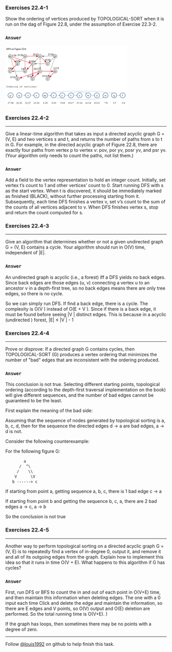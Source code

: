 ### Exercises 22.4-1
Show the ordering of vertices produced by TOPOLOGICAL-SORT when it is run on the dag
of Figure 22.8, under the assumption of Exercise 22.3-2.


### `Answer`
![](./repo/s4/1.png)

### Exercises 22.4-2
***
Give a linear-time algorithm that takes as input a directed acyclic graph G = (V, E) and two vertices s and t, and returns the number of paths from s to t in G. For example, in the directed acyclic graph of Figure 22.8, there are exactly four paths from vertex p to vertex v: pov, por yv, posr yv, and psr yv. (Your algorithm only needs to count the paths, not list them.)

### `Answer`
Add a field to the vertex representation to hold an integer count. Initially, set vertex t’s count to 1 and other vertices’ count to 0. Start running DFS with s as the start vertex. When t is discovered, it should be immediately marked as finished (BLACK), without further processing starting from it. Subsequently, each time DFS finishes a vertex v, set v’s count to the sum of the counts of all vertices adjacent to v. When DFS finishes vertex s, stop and return the count computed for s.

### Exercises 22.4-3
***
Give an algorithm that determines whether or not a given undirected graph G = (V, E)
contains a cycle. Your algorithm should run in O(V) time, independent of |E|.


### `Answer`
An undirected graph is acyclic (i.e., a forest) iff a DFS yields no back edges.
Since back edges are those edges (u, v) connecting a vertex u to an ancestor
v in a depth-first tree, so no back edges means there are only tree edges, so
there is no cycle.

So we can simply run DFS. If find a back edge, there is a cycle. The complexity
is O(V ) instead of O(E + V ). Since if there is a back edge, it must
be found before seeing |V | distinct edges. This is because in a acyclic (undirected
) forest, |E| ≤ |V | - 1

### Exercises 22.4-4
***
Prove or disprove: If a directed graph G contains cycles, then TOPOLOGICAL-SORT (G) produces a vertex ordering that minimizes the number of "bad" edges that are inconsistent with the ordering produced.


### `Answer`

This conclusion is not true. Selecting different starting points, topological ordering (according to the depth-first traversal implementation on the book) will give different sequences, and the number of bad edges cannot be guaranteed to be the least.

First explain the meaning of the bad side:

Assuming that the sequence of nodes generated by topological sorting is a, b, c, d, then for the sequence the directed edges d -> a are bad edges, a -> d is not.

Consider the following counterexample:

For the following figure G:

            a
          /  ^\
         /    \\
        V      \V
       b ------> c 


If starting from point a, getting sequence a, b, c, there is 1 bad edge c -> a

If starting from point b and getting the sequence b, c, a, there are 2 bad edges a -> c, a -> b

So the conclusion is not true

			
### Exercises 22.4-5
***
Another way to perform topological sorting on a directed acyclic graph G = (V, E) is to repeatedly find a vertex of in-degree 0, output it, and remove it and all of its outgoing edges from the graph. Explain how to implement this idea so that it runs in time O(V + E). What happens to this algorithm if G has cycles?

### `Answer`

First, run DFS or BFS to count the in and out of each point in O(V+E) time, and then maintain this information when deleting edges. The one with a 0 input each time Click and delete the edge and maintain the information, so there are E edges and V points, so O(V) output and O(E) deletion are performed. So the total running time is O(V+E). )

If the graph has loops, then sometimes there may be no points with a degree of zero.
***
Follow [@louis1992](https://github.com/gzc) on github to help finish this task.

